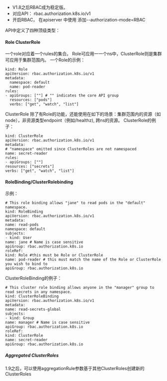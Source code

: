 - V1.8之后RBAC成为稳定版。
- 对应API： rbac.authorization.k8s.io/v1
- 开启RBAC， 在apiserver 中使用 添加--authorization-mode=RBAC

API中定义了四种顶级类型：
#### Role ClusterRole
一个role对应着一个rules的集合。 Role可应用一一个ns中，ClusterRole则是集群可应用于集群范围内。
一个Role的示例：
```
kind: Role
apiVersion: rbac.authorization.k8s.io/v1
metadata:
  namespace: default
  name: pod-reader
rules:
- apiGroups: [""] # "" indicates the core API group
  resources: ["pods"]
  verbs: ["get", "watch", "list"]
  ```
  ClusterRole 除了有Role的功能，还能使用在如下的场景：集群范围内的资源（如node），非资源类型endpoint（例如/healthz), 跨ns的资源。
  ClusterRole的例子：
  ```
  kind: ClusterRole
apiVersion: rbac.authorization.k8s.io/v1
metadata:
  # "namespace" omitted since ClusterRoles are not namespaced
  name: secret-reader
rules:
- apiGroups: [""]
  resources: ["secrets"]
  verbs: ["get", "watch", "list"]
  ```
  #### RoleBinding/ClusterRolebinding
  示例：
  ```
  # This role binding allows "jane" to read pods in the "default" namespace.
kind: RoleBinding
apiVersion: rbac.authorization.k8s.io/v1
metadata:
  name: read-pods
  namespace: default
subjects:
- kind: User
  name: jane # Name is case sensitive
  apiGroup: rbac.authorization.k8s.io
roleRef:
  kind: Role #this must be Role or ClusterRole
  name: pod-reader # this must match the name of the Role or ClusterRole you wish to bind to
  apiGroup: rbac.authorization.k8s.io
  ```
  ClusterRoleBinding的例子：
  ```
  # This cluster role binding allows anyone in the "manager" group to read secrets in any namespace.
kind: ClusterRoleBinding
apiVersion: rbac.authorization.k8s.io/v1
metadata:
  name: read-secrets-global
subjects:
- kind: Group
  name: manager # Name is case sensitive
  apiGroup: rbac.authorization.k8s.io
roleRef:
  kind: ClusterRole
  name: secret-reader
  apiGroup: rbac.authorization.k8s.io
  ```
  ##### Aggregated ClusterRoles
  1.9之后，可以使用aggregationRule参数基于其他ClusterRoles创建新的ClusterRoles
